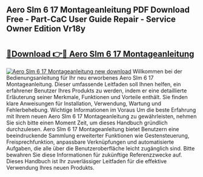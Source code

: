 ## Aero Slm 6 17 Montageanleitung PDF Download Free - Part-CaC User Guide Repair - Service Owner Edition Vr18y

# <h2><a href="http://df89tlw.blite.top/?on=Aero+Slm+6+17+Montageanleitung">🔗Download 👉🔴 Aero Slm 6 17 Montageanleitung</a></h2>

[![Aero Slm 6 17 Montageanleitung new download](https://i.imgur.com/lujVjoI.png)](http://df89tlw.blite.top/?on=Aero+Slm+6+17+Montageanleitung)
Willkommen bei der Bedienungsanleitung für Ihr neu erworbenes Aero Slm 6 17 Montageanleitung. Dieser umfassende Leitfaden soll Ihnen helfen, ein erfahrener Benutzer Ihres Produkts zu werden, indem er eine detaillierte Erläuterung seiner Merkmale, Funktionen und Vorteile enthält. Sie finden klare Anweisungen für Installation, Verwendung, Wartung und Fehlerbehebung. Wichtige Informationen im Voraus Um die beste Erfahrung mit Ihrem neuen Aero Slm 6 17 Montageanleitung zu gewährleisten, nehmen Sie sich bitte einen Moment Zeit, um dieses Handbuch gründlich durchzulesen. Aero Slm 6 17 Montageanleitung bietet Benutzern eine beeindruckende Sammlung erweiterter Funktionen wie Gestensteuerung, Freisprechfunktion, anpassbare Verknüpfungen und automatisierte Aufgaben, die alle über die Benutzeroberfläche leicht zugänglich sind. Bitte bewahren Sie diese Informationen für zukünftige Referenzzwecke auf. Dieses Handbuch ist Ihr zuverlässiger Leitfaden für die effektive Verwendung Ihres neuen Produkts.
